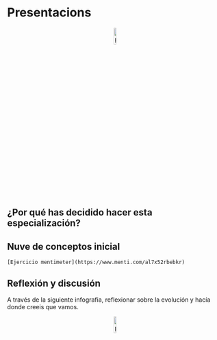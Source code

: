 # Presentacions

<div align="center">
<img src="https://pymstatic.com/22218/conversions/dinamicas-presentacion-wide_webp.webp" alt="presentacio" width="10%" />
</div>

## ¿Por qué has decidido hacer esta especialización?

## Nuve de conceptos inicial

    [Ejercicio mentimeter](https://www.menti.com/al7x52rbebkr)


## Reflexión y discusión
A través de la siguiente infografia, reflexionar sobre la evolución y hacía donde creeis que vamos.
<div align="center">
<img src="../../img/infografia-business-intelligence.png" alt="presentacio" width="10%" />
</div>
